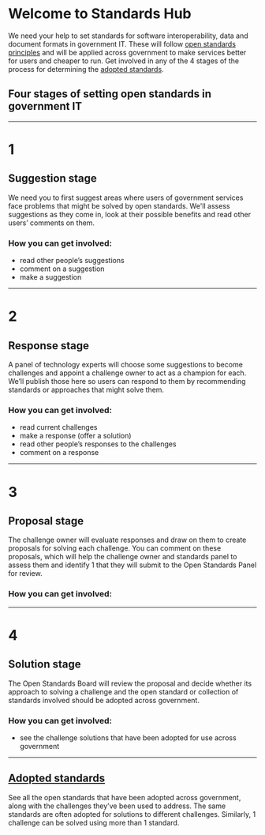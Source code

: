 
# Welcome to Standards Hub

We need your help to set standards for software interoperability, data and document formats in government IT. These will follow [open standards principles](https://www.gov.uk/government/publications/open-standards-principles/open-standards-principles#open-standards-principles) and will be applied across government to make services better for users and cheaper to run. Get involved in any of the 4 stages of the process for determining the [adopted standards](https://www.gov.uk/government/publications/open-standards-for-government).

## Four stages of setting open standards in government IT
-------------

# 1
## Suggestion stage
We need you to first suggest areas where users of government services face problems that might be solved by open standards. We'll assess suggestions as they come in, look at their possible benefits and read other users’ comments on them.

### How you can get involved:
- read other people’s suggestions
- comment on a suggestion
- make a suggestion

--------------
 
# 2 
## Response stage
A panel of technology experts will choose some suggestions to become challenges and appoint a challenge owner to act as a champion for each. We’ll publish those here so users can respond to them by recommending standards or approaches that might solve them.

### How you can get involved:
- read current challenges
- make a response (offer a solution)
- read other people’s responses to the challenges
- comment on a response

----------------

# 3
## Proposal stage
The challenge owner will evaluate responses and draw on them to create proposals for solving each challenge. You can comment on these proposals, which will help the challenge owner and standards panel to assess them and identify 1 that they will submit to the Open Standards Panel for review.

### How you can get involved:

-----------------

# 4
## Solution stage
The Open Standards Board will review the proposal and decide whether its approach to solving a challenge and the open standard or collection of standards involved should be adopted across government.

### How you can get involved:

- see the challenge solutions that have been adopted for use across government

--------------------
## [Adopted standards](https://www.gov.uk/government/publications/open-standards-for-government)
See all the open standards that have been adopted across government, along with the challenges they’ve been used to address. The same standards are often adopted for solutions to different challenges. Similarly, 1 challenge can be solved using more than 1 standard.



